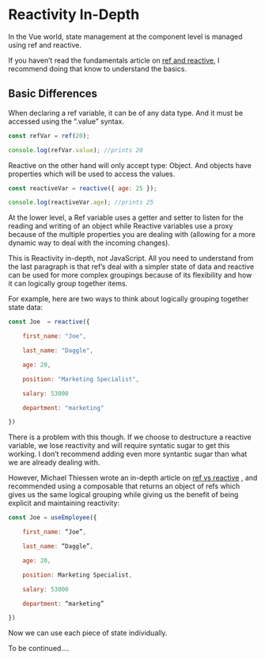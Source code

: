 # Reactivity In-Depth

In the Vue world, state management at the component level is managed using ref and reactive.

If you haven’t read the fundamentals article on <a href="a">ref and reactive</a>, I recommend doing that know to understand the basics.

## Basic Differences

When declaring a ref variable, it can be of any data type. And it must be accessed using the “.value” syntax.

```js
const refVar = ref(20);

console.log(refVar.value); //prints 20
```

Reactive on the other hand will only accept type: Object. And objects have properties which will be used to access the values.

```js
const reactiveVar = reactive({ age: 25 });

console.log(reactiveVar.age); //prints 25
```
At the lower level, a Ref variable uses a getter and setter to listen for the reading and writing of an object while Reactive variables use a proxy because of the multiple properties you are dealing with (allowing for a more dynamic way to deal with the incoming changes).

This is Reactivity in-depth, not JavaScript. All you need to understand from the last paragraph is that ref’s deal with a simpler state of data and reactive can be used for more complex groupings because of its flexibility and how it can logically group together items.

For example, here are two ways to think about logically grouping together state data:

```js
const Joe  = reactive({

    first_name: "Joe",

    last_name: "Daggle",

    age: 20,

    position: "Marketing Specialist",

    salary: 53000

    department: "marketing"

})
```
There is a problem with this though. If we choose to destructure a reactive variable, we lose reactivity and will require syntatic sugar to get this working. I don’t recommend adding even more syntantic sugar than what we are already dealing with.

However, Michael Thiessen wrote an in-depth article on <a href="https://michaelnthiessen.com/ref-vs-reactive/">ref vs reactive</a> , and recommended using a composable that returns an object of refs which gives us the same logical grouping while giving us the benefit of being explicit and maintaining reactivity:

```js
const Joe = useEmployee({

    first_name: “Joe”,

    last_name: “Daggle”,

    age: 20,

    position: Marketing Specialist,

    salary: 53000

    department: “marketing”

})
```

Now we can use each piece of state individually.

To be continued….